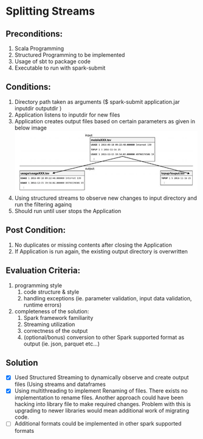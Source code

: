 # Splitting Streams


## Preconditions:
1.	Scala Programming
2.	Structured Programming to be implemented
3.	Usage of sbt to package code
4.	Executable to run with spark-submit

## Conditions:
1.	Directory path taken as arguments ($ spark-submit application.jar inputdir outputdir )
2.	Application listens to inputdir for new files
3.	Application creates output files based on certain parameters as given in below image
![alt text](./Filtering.JPG "")
4.	Using structured streams to observe new changes to input directory and run the filtering againq
5.	Should run until user stops the Application

## Post Condition:
1.	No duplicates or missing contents after closing the Application
2.	If Application is run again, the existing output directory is overwritten

## Evaluation Criteria:
1.	programming style
	1.	code structure & style
	2.	handling exceptions (ie. parameter validation, input data validation, runtime errors)
2.	completeness of the solution:
	1.	Spark framework familiarity
	2.	Streaming utilization
	3.	correctness of the output
	4.	(optional/bonus) conversion to other Spark supported format as output (ie. json, parquet etc...)

## Solution
 - [x] Used Structured Streaming to dynamically observe and create output files (Using streams and dataframes
 - [x] Using multithreading to implement Renaming of files. There exists no implementation to rename files. Another approach could have been hacking into library file to make required changes. Problem with this is upgrading to newer libraries would mean additional work of migrating code.
 - [ ] Additional formats could be implemented in other spark supported formats
